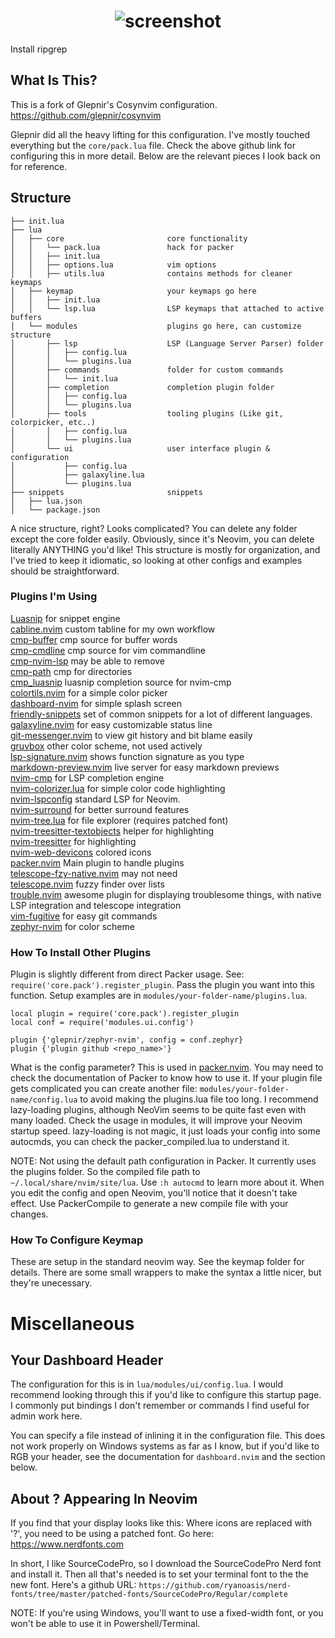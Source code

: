 <h1 align="center">
  <img src="https://user-images.githubusercontent.com/11034778/201424828-95bd7cc5-9cd5-40f5-aa41-8cc8923ee6e0.png" alt="screenshot"/>
</h1>

Install ripgrep

## What Is This?

This is a fork of Glepnir's Cosynvim configuration. https://github.com/glepnir/cosynvim

Glepnir did all the heavy lifting for this configuration. I've mostly touched
everything but the `core/pack.lua` file. Check the above github
link for configuring this in more detail. Below are the relevant pieces I look
back on for reference.

## Structure
```
├── init.lua  
├── lua
│   ├── core                       core functionality
│   │   └── pack.lua               hack for packer
│   │   ├── init.lua
│   │   ├── options.lua            vim options
│   │   ├── utils.lua              contains methods for cleaner keymaps
│   ├── keymap                     your keymaps go here
│   │   ├── init.lua
│   │   └── lsp.lua                LSP keymaps that attached to active buffers
│   └── modules                    plugins go here, can customize structure 
│       ├── lsp                    LSP (Language Server Parser) folder
│       │   ├── config.lua
│       │   └── plugins.lua
│       ├── commands               folder for custom commands
│       │   └── init.lua
│       ├── completion             completion plugin folder
│       │   ├── config.lua
│       │   └── plugins.lua
│       ├── tools                  tooling plugins (Like git, colorpicker, etc..)
│       │   ├── config.lua
│       │   └── plugins.lua
│       └── ui                     user interface plugin & configuration
│           ├── config.lua
│           ├── galaxyline.lua
│           └── plugins.lua
├── snippets                       snippets 
│   ├── lua.json
│   └── package.json

```
A nice structure, right? Looks complicated? You can delete any folder except 
the core folder easily. Obviously, since it's Neovim, you can delete literally
ANYTHING you'd like! This structure is mostly for organization, and I've tried
to keep it idiomatic, so looking at other configs and examples should be
straightforward.

### Plugins I'm Using

[Luasnip](https://github.com/L3MON4D3/LuaSnip) for snippet engine  
[cabline.nvim](https://github.com/andrewjwaggoner/cabline.nvim) custom tabline for my own workflow  
[cmp-buffer](https://github.com/hrsh7th/cmp-buffer) cmp source for buffer words  
[cmp-cmdline](https://github.com/hrsh7th/cmp-cmdline) cmp source for vim commandline  
[cmp-nvim-lsp](https://github.com/hrsh7th/cmp-nvim-lsp) may be able to remove  
[cmp-path](https://github.com/hrsh7th/cmp-path) cmp for directories  
[cmp_luasnip](https://github.com/saadparwaiz1/cmp_luasnip) luasnip completion source for nvim-cmp  
[colortils.nvim](https://github.com/nvim-colortils/colortils.nvim) for a simple color picker  
[dashboard-nvim](https://github.com/glepnir/dashboard-nvim) for simple splash screen  
[friendly-snippets](https://github.com/rafamadriz/friendly-snippets) set of common snippets for a lot of different languages.  
[galaxyline.nvim](https://github.com/glepnir/galaxyline.nvim) for easy customizable status line  
[git-messenger.nvim](https://github.com/rhysd/git-messenger.vim) to view git history and bit blame easily  
[gruvbox](https://github.com/morhetz/gruvbox) other color scheme, not used actively  
[lsp-signature.nvim](https://github.com/ray-x/lsp_signature.nvim) shows function signature as you type  
[markdown-preview.nvim](https://github.com/iamcco/markdown-preview.nvim) live server for easy markdown previews  
[nvim-cmp](https://github.com/hrsh7th/nvim-cmp) for LSP completion engine  
[nvim-colorizer.lua](https://github.com/norcalli/nvim-colorizer.lua) for simple color code highlighting  
[nvim-lspconfig](https://github.com/neovim/nvim-lspconfig) standard LSP for Neovim.  
[nvim-surround](https://github.com/tpope/vim-surround) for better surround features  
[nvim-tree.lua](https://github.com/kyazdani42/nvim-tree.lua) for file explorer (requires patched font)  
[nvim-treesitter-textobjects](https://github.com/nvim-treesitter/nvim-treesitter-textobjects) helper for highlighting  
[nvim-treesitter](https://github.com/nvim-treesitter/nvim-treesitter) for highlighting  
[nvim-web-devicons](https://github.com/kyazdani42/nvim-web-devicons) colored icons  
[packer.nvim](https://github.com/wbthomason/packer.nvim) Main plugin to handle plugins  
[telescope-fzy-native.nvim](https://github.com/nvim-telescope/telescope-fzy-native.nvim) may not need  
[telescope.nvim](https://github.com/nvim-telescope/telescope.nvim) fuzzy finder over lists  
[trouble.nvim](https://github.com/folke/trouble.nvim) awesome plugin for displaying troublesome things, with native LSP integration and telescope integration  
[vim-fugitive](https://github.com/tpope/vim-fugitive) for easy git commands  
[zephyr-nvim](https://github.com/glepnir/zephyr-nvim) for color scheme  

### How To Install Other Plugins

Plugin is slightly different from direct Packer usage. See: `require('core.pack').register_plugin`. 
Pass the plugin you want into this function. Setup examples are in `modules/your-folder-name/plugins.lua`.

```
local plugin = require('core.pack').register_plugin
local conf = require('modules.ui.config')

plugin {'glepnir/zephyr-nvim', config = conf.zephyr}
plugin {'plugin github <repo_name>'}
```

 What is the config parameter? This is used in [packer.nvim](https://github.com/wbthomason/packer.nvim). 
You may need to check the documentation of Packer to know how to use it. If your plugin file gets 
complicated you can create another file: `modules/your-folder-name/config.lua` to avoid
making the plugins.lua file too long. I recommend lazy-loading plugins, although
NeoVim seems to be quite fast even with many loaded. Check the usage in modules, it will improve your 
Neovim startup speed. lazy-loading is not magic, it just loads your config into some autocmds, you can check the
packer_compiled.lua to understand it. 

NOTE: Not using the default path configuration in Packer. It currently uses the plugins folder. So the
compiled file path to `~/.local/share/nvim/site/lua`. Use `:h autocmd` to learn more about it. When you edit the config and open Neovim, 
you'll notice that it doesn't take effect. Use PackerCompile to generate a new  compile file with your changes. 

 ### How To Configure Keymap 

These are setup in the standard neovim way. See the keymap folder for details.
There are some small wrappers to make the syntax a little nicer, but they're
unecessary.

# Miscellaneous

## Your Dashboard Header
The configuration for this is in `lua/modules/ui/config.lua`. I would recommend looking 
through this if you'd like to configure this startup page. I commonly put bindings I don't remember 
or commands I find useful for admin work here.

You can specify a file instead of inlining it in the configuration file. This does not work properly 
on Windows systems as far as I know, but if you'd like to RGB your header, see the documentation for 
`dashboard.nvim` and the section below.

## About ? Appearing In Neovim

If you find that your display looks like this: <Insert Image> Where icons are
replaced with '?', you need to be using a patched font. Go here: https://www.nerdfonts.com

In short, I like SourceCodePro, so I download the SourceCodePro Nerd font and
install it. Then all that's needed is to set your terminal font to the the new font. 
Here's a github URL: `https://github.com/ryanoasis/nerd-fonts/tree/master/patched-fonts/SourceCodePro/Regular/complete`

NOTE: If you're using Windows, you'll want to use a fixed-width font, or you
won't be able to use it in Powershell/Terminal.
